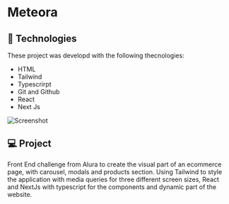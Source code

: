 # Meteora

## 🚀 Technologies

These project was developd with the following thecnologies:

- HTML
- Tailwind
- Typescrirpt
- Git and Github
- React
- Next Js

<img alt="Screenshot" src="/preview.png" widith="100%">

## 💻 Project

Front End challenge from Alura to create the visual part of an ecommerce page, with carousel, modals and products section. Using Tailwind to style the application with media queries for three different screen sizes, React and NextJs with typescript for the components and dynamic part of the website.
